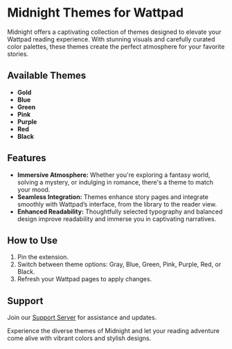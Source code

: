# Midnight Themes for Wattpad

Midnight offers a captivating collection of themes designed to elevate your Wattpad reading experience. With stunning visuals and carefully curated color palettes, these themes create the perfect atmosphere for your favorite stories.

## Available Themes

- **Gold**
- **Blue**
- **Green**
- **Pink**
- **Purple**
- **Red**
- **Black**

## Features

- **Immersive Atmosphere:** Whether you're exploring a fantasy world, solving a mystery, or indulging in romance, there's a theme to match your mood.
- **Seamless Integration:** Themes enhance story pages and integrate smoothly with Wattpad’s interface, from the library to the reader view.
- **Enhanced Readability:** Thoughtfully selected typography and balanced design improve readability and immerse you in captivating narratives.

## How to Use

1. Pin the extension.
2. Switch between theme options: Gray, Blue, Green, Pink, Purple, Red, or Black.
3. Refresh your Wattpad pages to apply changes.

## Support

Join our [Support Server](https://discord.gg/pwgH5bKhv4) for assistance and updates.

Experience the diverse themes of Midnight and let your reading adventure come alive with vibrant colors and stylish designs.
